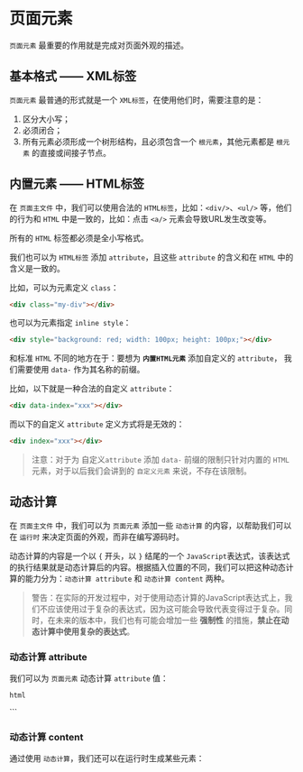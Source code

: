 # 页面元素

```页面元素``` 最重要的作用就是完成对页面外观的描述。

## 基本格式 —— XML标签

```页面元素``` 最普通的形式就是一个 ```XML标签```，在使用他们时，需要注意的是：

1. 区分大小写；
2. 必须闭合；
3. 所有元素必须形成一个树形结构，且必须包含一个 ```根元素```，其他元素都是 ```根元素``` 的直接或间接子节点。

## 内置元素 —— HTML标签

在 ```页面主文件``` 中，我们可以使用合法的 ```HTML标签```，比如：```<div/>```、```<ul/>``` 等，他们的行为和 ```HTML``` 中是一致的，比如：点击 ```<a/>``` 元素会导致URL发生改变等。

所有的 ```HTML``` 标签都必须是全小写格式。

我们也可以为 ```HTML标签``` 添加 ```attribute```，且这些 ```attribute``` 的含义和在 ```HTML``` 中的含义是一致的。

比如，可以为元素定义 ```class```：

```html
<div class="my-div"></div>
```

也可以为元素指定 ```inline style```：

```html
<div style="background: red; width: 100px; height: 100px;"></div>
```

和标准 ```HTML``` 不同的地方在于：要想为 **```内置HTML元素```** 添加自定义的 ```attribute```， 我们需要使用 ```data-``` 作为其名称的前缀。

比如，以下就是一种合法的自定义 ```attribute```：

```html
<div data-index="xxx"></div>
```

而以下的自定义 ```attribute``` 定义方式将是无效的：

```html
<div index="xxx"></div>
```

> 注意：对于为 自定义```attribute``` 添加 ```data-``` 前缀的限制只针对内置的 ```HTML``` 元素，对于以后我们会讲到的 ```自定义元素``` 来说，不存在该限制。

## 动态计算

在 ```页面主文件``` 中，我们可以为 ```页面元素``` 添加一些 ```动态计算``` 的内容，以帮助我们可以在 ```运行时``` 来决定页面的外观，而非在编写源码时。

动态计算的内容是一个以 ```{``` 开头，以 ```}``` 结尾的一个 ```JavaScript```表达式，该表达式的执行结果就是动态计算后的内容。根据插入位置的不同，我们可以把这种动态计算的能力分为：```动态计算 attribute``` 和 ```动态计算 content``` 两种。

> 警告：在实际的开发过程中，对于使用动态计算的JavaScript表达式上，我们不应该使用过于复杂的表达式，因为这可能会导致代表变得过于复杂。同时，在未来的版本中，我们也有可能会增加一些 **强制性** 的措施，**禁止在动态计算中使用复杂的表达式**。

### 动态计算 attribute

我们可以为 ```页面元素``` 动态计算 ```attribute``` 值：

```html```
<!-- 为<div/>设置动态样式 -->
<!-- 
  styleDict是一个普通JavaScript对象，其值类似这样：
  styleDict = {
    background: 'red',
    width: '100px',
    height: '100px'
  };
-->
<div style={styleDict}></div>
```


### 动态计算 content

通过使用 ```动态计算```，我们还可以在运行时生成某些元素：